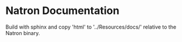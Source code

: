 Natron Documentation
====================

Build with sphinx and copy 'html' to '../Resources/docs/' relative to the Natron binary.

